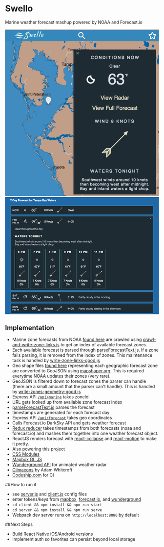 # Swello

Marine weather forecast mashup powered by NOAA and Forecast.io

![preview](preview.png?raw=true)
![preview2](preview2.png?raw=true)

## Implementation

- Marine zone forecasts from NOAA [found here](http://weather.noaa.gov/pub/data/forecasts/marine/) are crawled using [crawl-and-write-zone-links.js](https://github.com/jlc467/swello/blob/master/server/src/data/crawl-and-write-zone-links.js) to get an index of available forecast zones.
- Each available forecast is parsed through [parseForecastText.js](https://github.com/jlc467/swello/blob/master/server/src/app/parseForecastText.js). If a zone fails parsing, it is removed from the index of zones. This maintenance task is handled by [write-zone-links-good.js](https://github.com/jlc467/swello/blob/master/server/src/data/write-zone-links-good.js)
- Geo shape files [found here](http://www.nws.noaa.gov/geodata/catalog/wsom/html/marinezones.htm) representing each geographic forecast zone are converted to GeoJSON using [mapshaper.org](http://www.mapshaper.org/). This is required everytime NOAA updates their zones (very rare).
- GeoJSON is filtered down to forecast zones the parser can handle (there are a small amount that the parser can't handle). This is handled by [write-zones-geometry-good.js](https://github.com/jlc467/swello/blob/master/server/src/data/write-zones-geometry-good.js)
- Express API [`/api/marine`](https://github.com/jlc467/swello/blob/master/server/src/index.js#L43) takes zoneId
 - URL gets looked up from available zone forecast index
 - [parseForecastText.js](https://github.com/jlc467/swello/blob/master/server/src/app/parseForecastText.js) parses the forecast
 - timestamps are generated for each forecast day
- Express API [`/api/forecast`](https://github.com/jlc467/swello/blob/master/server/src/index.js#L18) takes geo coordinates
 - Calls Forecast.io DarkSky API and gets weather forecast
- [Redux reducer](https://github.com/jlc467/swello/blob/master/client/src/reducers/mergeMarine.js) takes timestamps from both forecasts (noaa and forecast.io) and mashes them together into one weather forecast object.
- ReactJS renders forecast with [react-collapse](https://github.com/nkbt/react-collapse) and [react-motion](https://github.com/chenglou/react-motion) to make it pretty.
- Also powering this project
 - [CSS Modules](http://glenmaddern.com/articles/css-modules)
 - [Mapbox GL JS](https://github.com/mapbox/mapbox-gl-js)
 - [Wunderground API](http://www.wunderground.com/weather/api/) for animated weather radar
 - [Climacons](http://adamwhitcroft.com/climacons/) by Adam Whitcroft 
 - [Codeship.com](http://codeship.com) for CI


##How to run it
 - see [server.js](https://github.com/jlc467/swello/blob/master/server/config/server.js) and [client.js](https://github.com/jlc467/swello/blob/master/client/config/client.js) config files
  - enter tokens/keys from [mapbox](http://mapbox.com/studio/), [forecast.io](https://developer.forecast.io/), and [wunderground](http://www.wunderground.com/weather/api/)
 - `cd client && npm install && npm run start`
 - `cd server && npm install && npm run serve`
 - Webpack dev server runs on `http://localhost:8080` by default

##Next Steps
 - Build React Native iOS/Android versions
 - Implement auth so favorites can persist beyond local storage
  	

 


